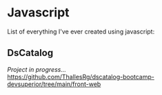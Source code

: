 # Javascript
List of everything I've ever created using javascript:

## DsCatalog
*Project in progress...* </br>
https://github.com/ThallesRg/dscatalog-bootcamp-devsuperior/tree/main/front-web
